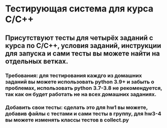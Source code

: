 # Тестирующая система для курса C/C++

## Присутствуют тесты для четырёх заданий с курса по С/С++, условия заданий, инструкции для запуска и сами тесты вы можете найти на отдельных ветках.

### Требования: для тестирования каждго из домашних заданий вы можете использовать python 3.9+ и забыть о проблемах, использовать python 3.7-3.8 не рекомендуется, так как он будет работать не на всех домашних заданиях.

### Добавить свои тесты: сделать это для hw1 вы можете, добавив файлы с тестами и сами тесты в группу, для hw3-4 вы можете изменять классы тестов в collect.py
